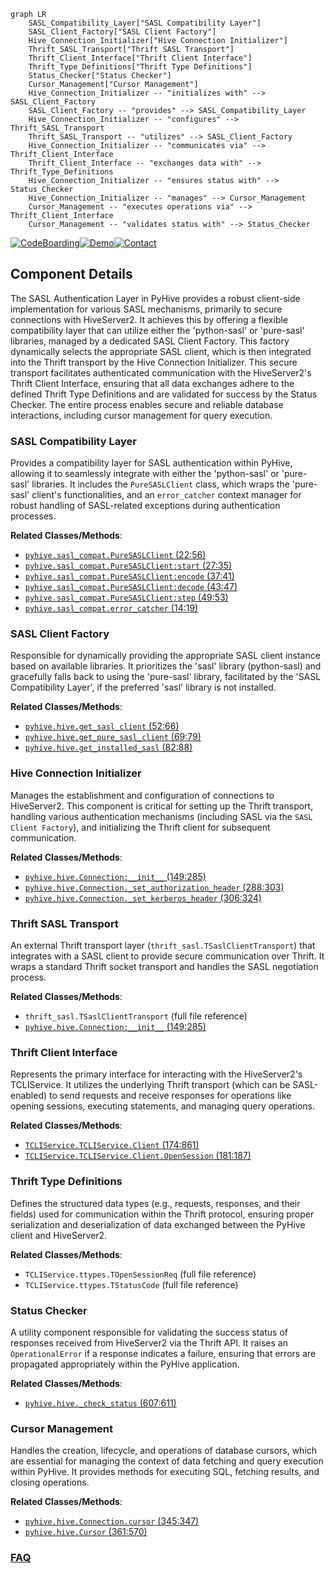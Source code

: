 ```mermaid
graph LR
    SASL_Compatibility_Layer["SASL Compatibility Layer"]
    SASL_Client_Factory["SASL Client Factory"]
    Hive_Connection_Initializer["Hive Connection Initializer"]
    Thrift_SASL_Transport["Thrift SASL Transport"]
    Thrift_Client_Interface["Thrift Client Interface"]
    Thrift_Type_Definitions["Thrift Type Definitions"]
    Status_Checker["Status Checker"]
    Cursor_Management["Cursor Management"]
    Hive_Connection_Initializer -- "initializes with" --> SASL_Client_Factory
    SASL_Client_Factory -- "provides" --> SASL_Compatibility_Layer
    Hive_Connection_Initializer -- "configures" --> Thrift_SASL_Transport
    Thrift_SASL_Transport -- "utilizes" --> SASL_Client_Factory
    Hive_Connection_Initializer -- "communicates via" --> Thrift_Client_Interface
    Thrift_Client_Interface -- "exchanges data with" --> Thrift_Type_Definitions
    Hive_Connection_Initializer -- "ensures status with" --> Status_Checker
    Hive_Connection_Initializer -- "manages" --> Cursor_Management
    Cursor_Management -- "executes operations via" --> Thrift_Client_Interface
    Cursor_Management -- "validates status with" --> Status_Checker
```
[![CodeBoarding](https://img.shields.io/badge/Generated%20by-CodeBoarding-9cf?style=flat-square)](https://github.com/CodeBoarding/GeneratedOnBoardings)[![Demo](https://img.shields.io/badge/Try%20our-Demo-blue?style=flat-square)](https://www.codeboarding.org/demo)[![Contact](https://img.shields.io/badge/Contact%20us%20-%20contact@codeboarding.org-lightgrey?style=flat-square)](mailto:contact@codeboarding.org)

## Component Details

The SASL Authentication Layer in PyHive provides a robust client-side implementation for various SASL mechanisms, primarily to secure connections with HiveServer2. It achieves this by offering a flexible compatibility layer that can utilize either the 'python-sasl' or 'pure-sasl' libraries, managed by a dedicated SASL Client Factory. This factory dynamically selects the appropriate SASL client, which is then integrated into the Thrift transport by the Hive Connection Initializer. This secure transport facilitates authenticated communication with the HiveServer2's Thrift Client Interface, ensuring that all data exchanges adhere to the defined Thrift Type Definitions and are validated for success by the Status Checker. The entire process enables secure and reliable database interactions, including cursor management for query execution.

### SASL Compatibility Layer
Provides a compatibility layer for SASL authentication within PyHive, allowing it to seamlessly integrate with either the 'python-sasl' or 'pure-sasl' libraries. It includes the `PureSASLClient` class, which wraps the 'pure-sasl' client's functionalities, and an `error_catcher` context manager for robust handling of SASL-related exceptions during authentication processes.


**Related Classes/Methods**:

- <a href="https://github.com/dropbox/PyHive/blob/master/pyhive/sasl_compat.py#L22-L56" target="_blank" rel="noopener noreferrer">`pyhive.sasl_compat.PureSASLClient` (22:56)</a>
- <a href="https://github.com/dropbox/PyHive/blob/master/pyhive/sasl_compat.py#L27-L35" target="_blank" rel="noopener noreferrer">`pyhive.sasl_compat.PureSASLClient:start` (27:35)</a>
- <a href="https://github.com/dropbox/PyHive/blob/master/pyhive/sasl_compat.py#L37-L41" target="_blank" rel="noopener noreferrer">`pyhive.sasl_compat.PureSASLClient:encode` (37:41)</a>
- <a href="https://github.com/dropbox/PyHive/blob/master/pyhive/sasl_compat.py#L43-L47" target="_blank" rel="noopener noreferrer">`pyhive.sasl_compat.PureSASLClient:decode` (43:47)</a>
- <a href="https://github.com/dropbox/PyHive/blob/master/pyhive/sasl_compat.py#L49-L53" target="_blank" rel="noopener noreferrer">`pyhive.sasl_compat.PureSASLClient:step` (49:53)</a>
- <a href="https://github.com/dropbox/PyHive/blob/master/pyhive/sasl_compat.py#L14-L19" target="_blank" rel="noopener noreferrer">`pyhive.sasl_compat.error_catcher` (14:19)</a>


### SASL Client Factory
Responsible for dynamically providing the appropriate SASL client instance based on available libraries. It prioritizes the 'sasl' library (python-sasl) and gracefully falls back to using the 'pure-sasl' library, facilitated by the 'SASL Compatibility Layer', if the preferred 'sasl' library is not installed.


**Related Classes/Methods**:

- <a href="https://github.com/dropbox/PyHive/blob/master/pyhive/hive.py#L52-L66" target="_blank" rel="noopener noreferrer">`pyhive.hive.get_sasl_client` (52:66)</a>
- <a href="https://github.com/dropbox/PyHive/blob/master/pyhive/hive.py#L69-L79" target="_blank" rel="noopener noreferrer">`pyhive.hive.get_pure_sasl_client` (69:79)</a>
- <a href="https://github.com/dropbox/PyHive/blob/master/pyhive/hive.py#L82-L88" target="_blank" rel="noopener noreferrer">`pyhive.hive.get_installed_sasl` (82:88)</a>


### Hive Connection Initializer
Manages the establishment and configuration of connections to HiveServer2. This component is critical for setting up the Thrift transport, handling various authentication mechanisms (including SASL via the `SASL Client Factory`), and initializing the Thrift client for subsequent communication.


**Related Classes/Methods**:

- <a href="https://github.com/dropbox/PyHive/blob/master/pyhive/hive.py#L149-L285" target="_blank" rel="noopener noreferrer">`pyhive.hive.Connection:__init__` (149:285)</a>
- <a href="https://github.com/dropbox/PyHive/blob/master/pyhive/hive.py#L288-L303" target="_blank" rel="noopener noreferrer">`pyhive.hive.Connection._set_authorization_header` (288:303)</a>
- <a href="https://github.com/dropbox/PyHive/blob/master/pyhive/hive.py#L306-L324" target="_blank" rel="noopener noreferrer">`pyhive.hive.Connection._set_kerberos_header` (306:324)</a>


### Thrift SASL Transport
An external Thrift transport layer (`thrift_sasl.TSaslClientTransport`) that integrates with a SASL client to provide secure communication over Thrift. It wraps a standard Thrift socket transport and handles the SASL negotiation process.


**Related Classes/Methods**:

- `thrift_sasl.TSaslClientTransport` (full file reference)
- <a href="https://github.com/dropbox/PyHive/blob/master/pyhive/hive.py#L149-L285" target="_blank" rel="noopener noreferrer">`pyhive.hive.Connection:__init__` (149:285)</a>


### Thrift Client Interface
Represents the primary interface for interacting with the HiveServer2's TCLIService. It utilizes the underlying Thrift transport (which can be SASL-enabled) to send requests and receive responses for operations like opening sessions, executing statements, and managing query operations.


**Related Classes/Methods**:

- <a href="https://github.com/dropbox/PyHive/blob/master/TCLIService/TCLIService.py#L174-L861" target="_blank" rel="noopener noreferrer">`TCLIService.TCLIService.Client` (174:861)</a>
- <a href="https://github.com/dropbox/PyHive/blob/master/TCLIService/TCLIService.py#L181-L187" target="_blank" rel="noopener noreferrer">`TCLIService.TCLIService.Client.OpenSession` (181:187)</a>


### Thrift Type Definitions
Defines the structured data types (e.g., requests, responses, and their fields) used for communication within the Thrift protocol, ensuring proper serialization and deserialization of data exchanged between the PyHive client and HiveServer2.


**Related Classes/Methods**:

- `TCLIService.ttypes.TOpenSessionReq` (full file reference)
- `TCLIService.ttypes.TStatusCode` (full file reference)


### Status Checker
A utility component responsible for validating the success status of responses received from HiveServer2 via the Thrift API. It raises an `OperationalError` if a response indicates a failure, ensuring that errors are propagated appropriately within the PyHive application.


**Related Classes/Methods**:

- <a href="https://github.com/dropbox/PyHive/blob/master/pyhive/hive.py#L607-L611" target="_blank" rel="noopener noreferrer">`pyhive.hive._check_status` (607:611)</a>


### Cursor Management
Handles the creation, lifecycle, and operations of database cursors, which are essential for managing the context of data fetching and query execution within PyHive. It provides methods for executing SQL, fetching results, and closing operations.


**Related Classes/Methods**:

- <a href="https://github.com/dropbox/PyHive/blob/master/pyhive/hive.py#L345-L347" target="_blank" rel="noopener noreferrer">`pyhive.hive.Connection.cursor` (345:347)</a>
- <a href="https://github.com/dropbox/PyHive/blob/master/pyhive/hive.py#L361-L570" target="_blank" rel="noopener noreferrer">`pyhive.hive.Cursor` (361:570)</a>




### [FAQ](https://github.com/CodeBoarding/GeneratedOnBoardings/tree/main?tab=readme-ov-file#faq)
